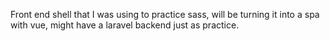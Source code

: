 Front end shell that I was using to practice sass, will be turning it into a spa with vue, might have a laravel backend just as practice.
